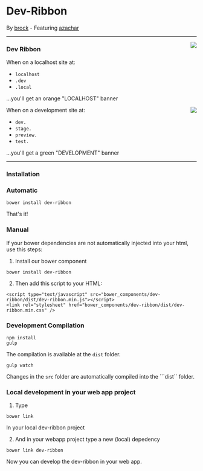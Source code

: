 # Dev-Ribbon

By [brock](https://github.com/brock) - Featuring [azachar](https://github.com/azachar)

---


<img align="right" src="orange.png">

### Dev Ribbon
When on a localhost site at:
  * `localhost`
  * `.dev`
  * `.local`

...you'll get an orange "LOCALHOST" banner

<img align="right" src="screenshot.png">

When on a development site at:
  * `dev.`
  * `stage.`
  * `preview.`
  * `test.`

...you'll get a green "DEVELOPMENT" banner

---
### Installation

### Automatic
```
bower install dev-ribbon
```
That's it!

### Manual
If your bower dependencies are not automatically injected into your html, use this steps:

1. Install our bower component
```
bower install dev-ribbon
```

2. Then add this script to your HTML:
```
<script type="text/javascript" src="bower_components/dev-ribbon/dist/dev-ribbon.min.js"></script>
<link rel="stylesheet" href="bower_components/dev-ribbon/dist/dev-ribbon.min.css" />
```

### Development Compilation
```
npm install
gulp
```
The compilation is available at the ``dist`` folder.


```
gulp watch
```
Changes in the ``src`` folder are automatically compiled into the ```dist`` folder.

### Local development in your web app project

1. Type
```
bower link
```
In your local dev-ribbon project



2. And in your webapp project type a new (local) depedency

```
bower link dev-ribbon
```

Now you can develop the dev-ribbon in your web app.
